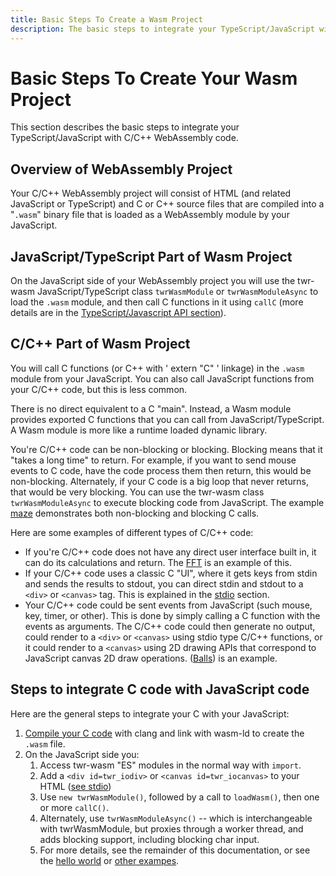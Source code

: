 ```yaml
---
title: Basic Steps To Create a Wasm Project
description: The basic steps to integrate your TypeScript/JavaScript with C/C++ WebAssembly code are described
---
```


# Basic Steps To Create Your Wasm Project
This section describes the basic steps to integrate your TypeScript/JavaScript with C/C++ WebAssembly code.

## Overview of WebAssembly Project

Your C/C++ WebAssembly project will consist of HTML (and related JavaScript or TypeScript) and C or C++ source files that are compiled into a "`.wasm`" binary file that is loaded as a WebAssembly module by your JavaScript.

## JavaScript/TypeScript Part of Wasm Project
On the JavaScript side of your WebAssembly project you will use the twr-wasm JavaScript/TypeScript class `twrWasmModule` or `twrWasmModuleAsync` to load the `.wasm` module, and then call C functions in it using `callC` (more details are in the [TypeScript/Javascript API section](../api/api-ts-modules.md)).

## C/C++ Part of Wasm Project
You will call C functions (or C++ with ' extern "C" ' linkage) in the `.wasm` module from your JavaScript.  You can also call JavaScript functions from your C/C++ code, but this is less common.

There is no direct equivalent to a C "main".  Instead, a Wasm module provides exported C functions that you can call from JavaScript/TypeScript.  A Wasm module is more like a runtime loaded dynamic library.

You're C/C++ code can be non-blocking or blocking.  Blocking means that it "takes a long time" to return.   For example, if you want to send mouse events to C code, have the code process them then return, this would be non-blocking.  Alternately, if your C code is a big loop that never returns, that would be very blocking.   You can use the twr-wasm class `twrWasmModuleAsync` to execute blocking code from JavaScript.  The example [maze](../examples/examples-maze.md) demonstrates both non-blocking and blocking C calls.

Here are some examples of different types of C/C++ code:

- If you're C/C++ code does not have any direct user interface built in, it can do its calculations and return.  The [FFT](../examples/examples-fft.md) is an example of this.  
- If your C/C++ code uses a classic C "UI", where it gets keys from stdin and sends the results to stdout, you can direct stdin and stdout to a `<div>` or `<canvas>` tag.  This is explained in the [stdio](../gettingstarted/stdio.md) section.
- Your C/C++ code could be sent events from JavaScript (such mouse, key, timer, or other). This is done by simply calling a C function with the events as arguments.  The C/C++ code could then generate no output, could render to a `<div>` or `<canvas>` using stdio type C/C++ functions, or it could render to a `<canvas>` using 2D drawing APIs that correspond to JavaScript canvas 2D draw operations.  ([Balls](../examples/examples-balls.md)) is an example.

## Steps to integrate C code with JavaScript code

Here are the general steps to integrate your C with your JavaScript:

1. [Compile your C code](compiler-opts.md) with clang and link with wasm-ld to create the ``.wasm`` file.
2. On the JavaScript side you:
    1. Access twr-wasm "ES" modules in the normal way with `import`. 
    2. Add a `<div id=twr_iodiv>` or `<canvas id=twr_iocanvas>` to your HTML ([see stdio](stdio.md))
    3. Use `new twrWasmModule()`, followed by a call to `loadWasm()`, then one or more `callC()`.
    4. Alternately, use `twrWasmModuleAsync()` -- which is interchangeable with twrWasmModule, but proxies through a worker thread, and adds blocking support, including blocking char input.
    5. For more details, see the remainder of this documentation, or see the [hello world](../examples/examples-helloworld.md) or [other exampes](../examples/examples-overview.md).

